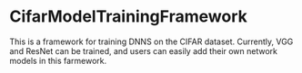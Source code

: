 # CifarModelTrainingFramework
This is a framework for training DNNS on the CIFAR dataset. Currently, VGG and ResNet can be trained, and users can easily add their own network models in this farmework.
